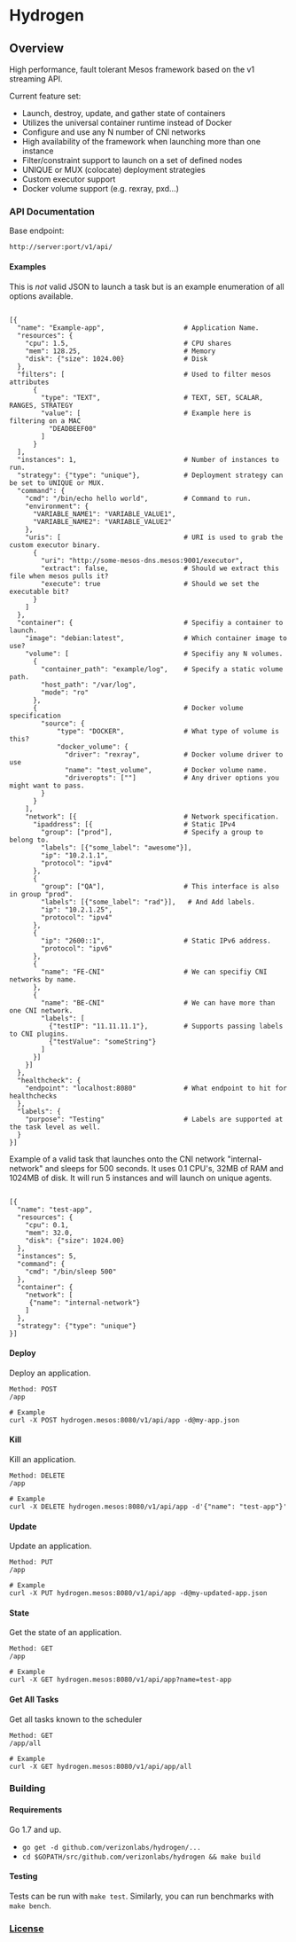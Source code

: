 # Hydrogen

## Overview

High performance, fault tolerant Mesos framework based on the v1 streaming API.

Current feature set:
- Launch, destroy, update, and gather state of containers
- Utilizes the universal container runtime instead of Docker
- Configure and use any N number of CNI networks
- High availability of the framework when launching more than one instance
- Filter/constraint support to launch on a set of defined nodes
- UNIQUE or MUX (colocate) deployment strategies
- Custom executor support
- Docker volume support (e.g. rexray, pxd...)

### API Documentation ###
Base endpoint:
<pre><code>http://server:port/v1/api/</code></pre>

#### Examples ####
This is _not_ valid JSON to launch a task but is an example enumeration of all options available.

<pre><code>
[{
  "name": "Example-app",                    # Application Name.
  "resources": {
    "cpu": 1.5,                             # CPU shares
    "mem": 128.25,                          # Memory
    "disk": {"size": 1024.00}               # Disk
  },
  "filters": [                              # Used to filter mesos attributes
      {
        "type": "TEXT",                     # TEXT, SET, SCALAR, RANGES, STRATEGY
        "value": [                          # Example here is filtering on a MAC
          "DEADBEEF00"
        ]
      }
  ],
  "instances": 1,                           # Number of instances to run.
  "strategy": {"type": "unique"},           # Deployment strategy can be set to UNIQUE or MUX.
  "command": {
    "cmd": "/bin/echo hello world",         # Command to run.
    "environment": {
      "VARIABLE_NAME1": "VARIABLE_VALUE1",
      "VARIABLE_NAME2": "VARIABLE_VALUE2"
    },
    "uris": [                               # URI is used to grab the custom executor binary.
      { 
        "uri": "http://some-mesos-dns.mesos:9001/executor",
        "extract": false,                   # Should we extract this file when mesos pulls it?
        "execute": true                     # Should we set the executable bit?
      }
    ]
  },
  "container": {                            # Specifiy a container to launch.
    "image": "debian:latest",               # Which container image to use?
    "volume": [                             # Specifiy any N volumes.
      {
        "container_path": "example/log",    # Specify a static volume path.
        "host_path": "/var/log",
        "mode": "ro"
      },
      {                                     # Docker volume specification
        "source": {
            "type": "DOCKER",               # What type of volume is this?
            "docker_volume": { 
              "driver": "rexray",           # Docker volume driver to use
              "name": "test_volume",        # Docker volume name.
              "driveropts": [""]            # Any driver options you might want to pass.
        }
      }
    ],
    "network": [{                           # Network specification.
      "ipaddress": [{                       # Static IPv4
        "group": ["prod"],                  # Specify a group to belong to.
        "labels": [{"some_label": "awesome"}],
        "ip": "10.2.1.1",
        "protocol": "ipv4"
      },
      {                    
        "group": ["QA"],                    # This interface is also in group "prod".
        "labels": [{"some_label": "rad"}],   # And Add labels.
        "ip": "10.2.1.25",
        "protocol": "ipv4"
      },
      {
        "ip": "2600::1",                    # Static IPv6 address.
        "protocol": "ipv6"
      },
      {
        "name": "FE-CNI"                    # We can specifiy CNI networks by name.
      },
      {
        "name": "BE-CNI"                    # We can have more than one CNI network.
        "labels": [
          {"testIP": "11.11.11.1"},         # Supports passing labels to CNI plugins.
          {"testValue": "someString"}
        ]
      }]
    }]
  },
  "healthcheck": {
    "endpoint": "localhost:8080"            # What endpoint to hit for healthchecks
  },
  "labels": {
    "purpose": "Testing"                    # Labels are supported at the task level as well.
  }
}]
</code></pre>

Example of a valid task that launches onto the CNI network "internal-network"
 and sleeps for 500 seconds.  It uses 0.1 CPU's, 32MB of RAM and 1024MB of disk.
 It will run 5 instances and will launch on unique agents.
<pre><code>
[{
  "name": "test-app",
  "resources": {
    "cpu": 0.1,
    "mem": 32.0,
    "disk": {"size": 1024.00}
  },
  "instances": 5,
  "command": {
    "cmd": "/bin/sleep 500"
  },
  "container": {
    "network": [
     {"name": "internal-network"}
    ]
  },
  "strategy": {"type": "unique"}
}]
</code></pre>

#### Deploy ####
Deploy an application.
<pre><code>Method: POST
/app

# Example
curl -X POST hydrogen.mesos:8080/v1/api/app -d@my-app.json
</pre></code>

#### Kill ####
Kill an application.
<pre><code>Method: DELETE
/app

# Example
curl -X DELETE hydrogen.mesos:8080/v1/api/app -d'{"name": "test-app"}'
</pre></code>

#### Update ####
Update an application.
<pre><code>Method: PUT
/app

# Example
curl -X PUT hydrogen.mesos:8080/v1/api/app -d@my-updated-app.json
</pre></code>

#### State ####
Get the state of an application.
<pre><code>Method: GET
/app

# Example
curl -X GET hydrogen.mesos:8080/v1/api/app?name=test-app
</pre></code>

#### Get All Tasks ####
Get all tasks known to the scheduler
<pre><code>Method: GET
/app/all

# Example
curl -X GET hydrogen.mesos:8080/v1/api/app/all
</pre></code>

### Building ###

#### Requirements ####
Go 1.7 and up.

- `go get -d github.com/verizonlabs/hydrogen/...`
- `cd $GOPATH/src/github.com/verizonlabs/hydrogen && make build`

#### Testing ####

Tests can be run with `make test`. Similarly, you can run benchmarks with `make bench`.

### [License](LICENSE) ###
